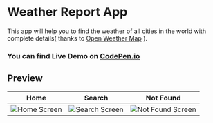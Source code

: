 # Weather Report App

This app will help you to find the weather of all cities in the world with complete details( thanks to [Open Weather Map](https://openweathermap.org/api) ).

###  You can find Live Demo on [CodePen.io](https://codepen.io/miladmaps/full/LYEJmXm)

## Preview
|Home|Search|Not Found|
|-|-|-|
![Home Screen](http://s6.picofile.com/file/8385092100/Weather_Report_App_Home_Screen.png)|![Search Screen](http://s7.picofile.com/file/8385093900/Weather_Report_App_Search_Area.png)|![Not Found Screen](http://s7.picofile.com/file/8385094168/Weather_Report_App_Not_Found_Screen.png)
